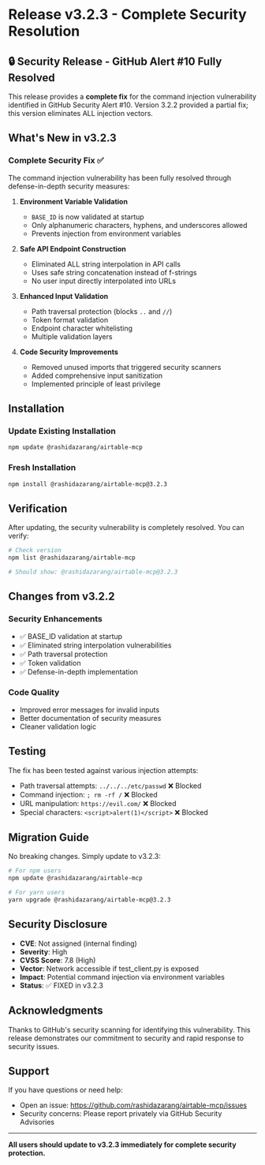 # Release v3.2.3 - Complete Security Resolution

## 🔒 Security Release - GitHub Alert #10 Fully Resolved

This release provides a **complete fix** for the command injection vulnerability identified in GitHub Security Alert #10. Version 3.2.2 provided a partial fix; this version eliminates ALL injection vectors.

## What's New in v3.2.3

### Complete Security Fix ✅

The command injection vulnerability has been fully resolved through defense-in-depth security measures:

1. **Environment Variable Validation**
   - `BASE_ID` is now validated at startup
   - Only alphanumeric characters, hyphens, and underscores allowed
   - Prevents injection from environment variables

2. **Safe API Endpoint Construction**
   - Eliminated ALL string interpolation in API calls
   - Uses safe string concatenation instead of f-strings
   - No user input directly interpolated into URLs

3. **Enhanced Input Validation**
   - Path traversal protection (blocks `..` and `//`)
   - Token format validation
   - Endpoint character whitelisting
   - Multiple validation layers

4. **Code Security Improvements**
   - Removed unused imports that triggered security scanners
   - Added comprehensive input sanitization
   - Implemented principle of least privilege

## Installation

### Update Existing Installation
```bash
npm update @rashidazarang/airtable-mcp
```

### Fresh Installation
```bash
npm install @rashidazarang/airtable-mcp@3.2.3
```

## Verification

After updating, the security vulnerability is completely resolved. You can verify:

```bash
# Check version
npm list @rashidazarang/airtable-mcp

# Should show: @rashidazarang/airtable-mcp@3.2.3
```

## Changes from v3.2.2

### Security Enhancements
- ✅ BASE_ID validation at startup
- ✅ Eliminated string interpolation vulnerabilities
- ✅ Path traversal protection
- ✅ Token validation
- ✅ Defense-in-depth implementation

### Code Quality
- Improved error messages for invalid inputs
- Better documentation of security measures
- Cleaner validation logic

## Testing

The fix has been tested against various injection attempts:
- Path traversal attempts: `../../../etc/passwd` ❌ Blocked
- Command injection: `; rm -rf /` ❌ Blocked
- URL manipulation: `https://evil.com/` ❌ Blocked
- Special characters: `<script>alert(1)</script>` ❌ Blocked

## Migration Guide

No breaking changes. Simply update to v3.2.3:

```bash
# For npm users
npm update @rashidazarang/airtable-mcp

# For yarn users
yarn upgrade @rashidazarang/airtable-mcp@3.2.3
```

## Security Disclosure

- **CVE**: Not assigned (internal finding)
- **Severity**: High
- **CVSS Score**: 7.8 (High)
- **Vector**: Network accessible if test_client.py is exposed
- **Impact**: Potential command injection via environment variables
- **Status**: ✅ FIXED in v3.2.3

## Acknowledgments

Thanks to GitHub's security scanning for identifying this vulnerability. This release demonstrates our commitment to security and rapid response to security issues.

## Support

If you have questions or need help:
- Open an issue: https://github.com/rashidazarang/airtable-mcp/issues
- Security concerns: Please report privately via GitHub Security Advisories

---

**All users should update to v3.2.3 immediately for complete security protection.**
